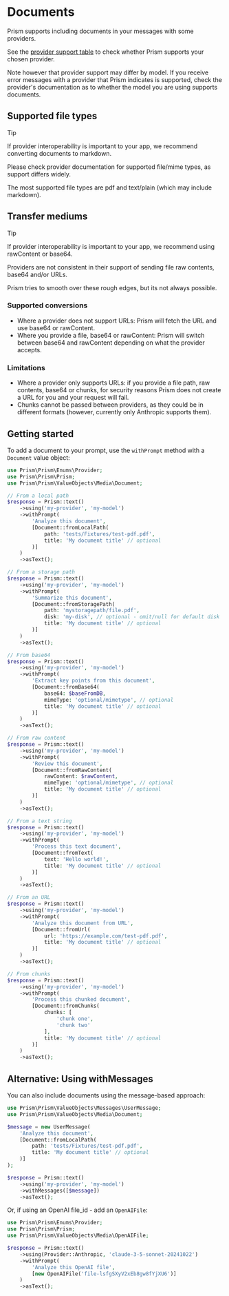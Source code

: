 # Documents

Prism supports including documents in your messages with some providers.

See the [provider support table](/getting-started/introduction.html#provider-support) to check whether Prism supports your chosen provider.

Note however that provider support may differ by model. If you receive error messages with a provider that Prism indicates is supported, check the provider's documentation as to whether the model you are using supports documents.

## Supported file types

> [!TIP]
> If provider interoperability is important to your app, we recommend converting documents to markdown.

Please check provider documentation for supported file/mime types, as support differs widely.

The most supported file types are pdf and text/plain (which may include markdown).

## Transfer mediums 

> [!TIP]
> If provider interoperability is important to your app, we recommend using rawContent or base64.

Providers are not consistent in their support of sending file raw contents, base64 and/or URLs. 

Prism tries to smooth over these rough edges, but its not always possible.

### Supported conversions
- Where a provider does not support URLs: Prism will fetch the URL and use base64 or rawContent.
- Where you provide a file, base64 or rawContent: Prism will switch between base64 and rawContent depending on what the provider accepts.

### Limitations

- Where a provider only supports URLs: if you provide a file path, raw contents, base64 or chunks, for security reasons Prism does not create a URL for you and your request will fail.
- Chunks cannot be passed between providers, as they could be in different formats (however, currently only Anthropic supports them).

## Getting started

To add a document to your prompt, use the `withPrompt` method with a `Document` value object:

```php
use Prism\Prism\Enums\Provider;
use Prism\Prism\Prism;
use Prism\Prism\ValueObjects\Media\Document;

// From a local path
$response = Prism::text()
    ->using('my-provider', 'my-model')
    ->withPrompt(
        'Analyze this document',
        [Document::fromLocalPath(
            path: 'tests/Fixtures/test-pdf.pdf', 
            title: 'My document title' // optional
        )]
    )
    ->asText();

// From a storage path
$response = Prism::text()
    ->using('my-provider', 'my-model')
    ->withPrompt(
        'Summarize this document',
        [Document::fromStoragePath(
            path: 'mystoragepath/file.pdf', 
            disk: 'my-disk', // optional - omit/null for default disk
            title: 'My document title' // optional
        )]
    )
    ->asText();

// From base64
$response = Prism::text()
    ->using('my-provider', 'my-model')
    ->withPrompt(
        'Extract key points from this document',
        [Document::fromBase64(
            base64: $baseFromDB, 
            mimeType: 'optional/mimetype', // optional 
            title: 'My document title' // optional
        )]
    )
    ->asText();

// From raw content
$response = Prism::text()
    ->using('my-provider', 'my-model')
    ->withPrompt(
        'Review this document',
        [Document::fromRawContent(
            rawContent: $rawContent, 
            mimeType: 'optional/mimetype', // optional 
            title: 'My document title' // optional
        )]
    )
    ->asText();

// From a text string
$response = Prism::text()
    ->using('my-provider', 'my-model')
    ->withPrompt(
        'Process this text document',
        [Document::fromText(
            text: 'Hello world!', 
            title: 'My document title' // optional
        )]
    )
    ->asText();

// From an URL
$response = Prism::text()
    ->using('my-provider', 'my-model')
    ->withPrompt(
        'Analyze this document from URL',
        [Document::fromUrl(
            url: 'https://example.com/test-pdf.pdf', 
            title: 'My document title' // optional
        )]
    )
    ->asText();

// From chunks
$response = Prism::text()
    ->using('my-provider', 'my-model')
    ->withPrompt(
        'Process this chunked document',
        [Document::fromChunks(
            chunks: [
                'chunk one',
                'chunk two'
            ], 
            title: 'My document title' // optional
        )]
    )
    ->asText();
```

## Alternative: Using withMessages

You can also include documents using the message-based approach:

```php
use Prism\Prism\ValueObjects\Messages\UserMessage;
use Prism\Prism\ValueObjects\Media\Document;

$message = new UserMessage(
    'Analyze this document',
    [Document::fromLocalPath(
        path: 'tests/Fixtures/test-pdf.pdf', 
        title: 'My document title' // optional
    )]
);

$response = Prism::text()
    ->using('my-provider', 'my-model')
    ->withMessages([$message])
    ->asText();
```

Or, if using an OpenAI file_id - add an `OpenAIFile`:

```php
use Prism\Prism\Enums\Provider;
use Prism\Prism\Prism;
use Prism\Prism\ValueObjects\Media\OpenAIFile;

$response = Prism::text()
    ->using(Provider::Anthropic, 'claude-3-5-sonnet-20241022')
    ->withPrompt(
        'Analyze this OpenAI file',
        [new OpenAIFile('file-lsfgSXyV2xEb8gw8fYjXU6')]
    )
    ->asText();
```
